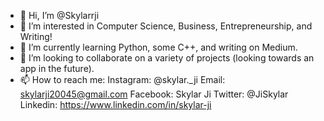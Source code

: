 - 👋 Hi, I’m @Skylarrji
- 👀 I’m interested in Computer Science, Business, Entrepreneurship, and Writing!
- 🌱 I’m currently learning Python, some C++, and writing on Medium.
- 💞️ I’m looking to collaborate on a variety of projects (looking towards an app in the future).
- 📫 How to reach me:
  Instagram: @skylar._ji
  Email: skylarji20045@gmail.com
  Facebook: Skylar Ji
  Twitter: @JiSkylar
  Linkedin: https://www.linkedin.com/in/skylar-ji

<!---
Skylarrji/Skylarrji is a ✨ special ✨ repository because its `README.md` (this file) appears on your GitHub profile.
You can click the Preview link to take a look at your changes.
--->
